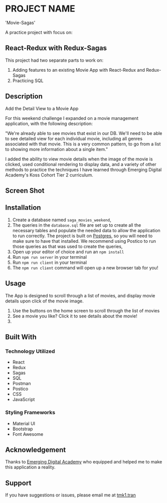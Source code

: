 # PROJECT NAME
'Movie-Sagas'

A practice project with focus on:
## React-Redux with Redux-Sagas ##

This project had two separate parts to work on:

1. Adding features to an existing Movie App with React-Redux and Redux-Sagas
2. Practicing SQL

## Description

Add the Detail View to a Movie App

For this weekend challenge I expanded on a movie management application, with the following description:

 "We're already able to see movies that exist in our DB. We'll need to be able to see detailed view for each individual movie, including all genres associated with that movie. This is a very common pattern, to go from a list to showing more information about a single item."

I added the ability to view movie details when the image of the movie is clicked, used conditional rendering to display data, and a variety of other methods to practice the techniques I have learned through Emerging Digital Academy's Koss Cohort Tier 2 curriculum.

## Screen Shot


## Installation

1. Create a database named `saga_movies_weekend`,
2. The queries in the `database.sql` file are set up to create all the necessary tables and populate the needed data to allow the application to run correctly. The project is built on [Postgres](https://www.postgresql.org/download/), so you will need to make sure to have that installed. We recommend using Postico to run those queries as that was used to create the queries, 
3. Open up your editor of choice and run an `npm install`
4. Run `npm run server` in your terminal
5. Run `npm run client` in your terminal
6. The `npm run client` command will open up a new browser tab for you!

## Usage
The App is designed to scroll through a list of movies, and display movie details upon click of the movie image.

1. Use the buttons on the home screen to scroll through the list of movies
2. See a movie you like? Click it to see details about the movie!
3. 

## Built With

### Technology Utilized
 - React
 - Redux
 - Sagas 
 - SQL
 - Postman
 - Postico
 - CSS
 - JavaScript

 ### Styling Frameworks
 - Material UI
 - Bootstrap
 - Font Awesome

## Acknowledgement
Thanks to [Emerging Digital Academy](https://emergingacademy.org) who equipped and helped me to make this application a reality. 

## Support
If you have suggestions or issues, please email me at [tmk1.tran](www.google.com)